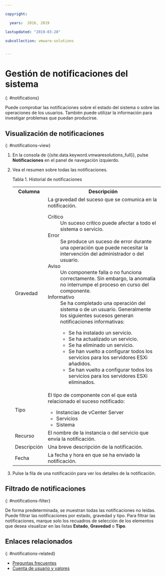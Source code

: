 ```yaml
---

copyright:

  years:  2016, 2019

lastupdated: "2019-03-28"

subcollection: vmware-solutions


---
```


# Gestión de notificaciones del sistema
{: #notifications}

Puede comprobar las notificaciones sobre el estado del sistema o sobre las operaciones de los usuarios. También puede utilizar la información para investigar problemas que puedan producirse.

## Visualización de notificaciones
{: #notifications-view}

1. En la consola de {{site.data.keyword.vmwaresolutions_full}}, pulse **Notificaciones** en el panel de navegación izquierdo.
2. Vea el resumen sobre todas las notificaciones.

   Tabla 1. Historial de notificaciones

    <table>
      <tr>
        <th>Columna</th>
        <th>Descripción</th>
      </tr>
      <tr>
        <td>Gravedad</td>
        <td>La gravedad del suceso que se comunica en la notificación.
          <dl class="dl">
          <dt class="dt dlterm">Crítico</dt>
          <dd class="dd">Un suceso crítico puede afectar a todo el sistema o servicio.</dd>
          <dt class="dt dlterm">Error</dt>
          <dd class="dd">Se produce un suceso de error durante una operación que puede necesitar la intervención del administrador o del usuario.</dd>
          <dt class="dt dlterm">Aviso</dt>
          <dd class="dd">Un componente falla o no funciona correctamente. Sin embargo, la anomalía no interrumpe el proceso en curso del componente.</dd>
            <dt class="dt dlterm">Informativo</dt>
            <dd class="dd">Se ha completado una operación del sistema o de un usuario. Generalmente los siguientes sucesos generan notificaciones informativas:
              <ul class="ul">
                <li class="li">Se ha instalado un servicio.</li>
                <li class="li">Se ha actualizado un servicio.</li>
                <li class="li">Se ha eliminado un servicio.</li>
                <li class="li">Se han vuelto a configurar todos los servicios para los servidores ESXi añadidos.</li>
                <li class="li">Se han vuelto a configurar todos los servicios para los servidores ESXi eliminados.</li>
              </ul>
            </dd>
          </dl>
        </td>
       </tr>
       <tr>
         <td>Tipo</td>
         <td>El tipo de componente con el que está relacionado el suceso notificado:<ul><li>Instancias de vCenter Server</li><li>Servicios</li><li>Sistema</li></ul></td>
       </tr>
       <tr>
         <td>Recurso</td>
         <td>El nombre de la instancia o del servicio que envía la notificación.</td>
       </tr>
       <tr>
         <td>Descripción</td>
         <td>Una breve descripción de la notificación.</td>
       </tr>
       <tr>
         <td>Fecha</td>
         <td>La fecha y hora en que se ha enviado la notificación.</td>
       </tr>
    </table>                                       

3. Pulse la fila de una notificación para ver los detalles de la notificación.

## Filtrado de notificaciones
{: #notifications-filter}

De forma predeterminada, se muestran todas las notificaciones no leídas. Puede filtrar las notificaciones por estado, gravedad y tipo. Para filtrar las notificaciones, marque solo los recuadros de selección de los elementos que desea visualizar en las listas **Estado**, **Gravedad** o **Tipo**.

## Enlaces relacionados
{: #notifications-related}

* [Preguntas frecuentes](/docs/services/vmwaresolutions/vmonic?topic=vmware-solutions-faq)
* [Cuenta de usuario y valores](/docs/services/vmwaresolutions/vmonic?topic=vmware-solutions-useraccount)
